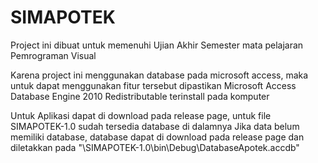 # SIMAPOTEK

Project ini dibuat untuk memenuhi Ujian Akhir Semester mata pelajaran Pemrograman Visual

Karena project ini menggunakan database pada microsoft access, maka untuk dapat menggunakan fitur tersebut dipastikan Microsoft Access Database Engine 2010 Redistributable terinstall pada komputer

Untuk Aplikasi dapat di download pada release page, untuk file SIMAPOTEK-1.0 sudah tersedia database di dalamnya
Jika data belum memiliki database, database dapat di download pada release page dan diletakkan pada "\SIMAPOTEK-1.0\bin\Debug\DatabaseApotek.accdb"
